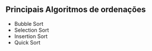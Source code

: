 ## Principais Algoritmos de ordenações
- Bubble Sort
- Selection Sort
- Insertion Sort
- Quick Sort
